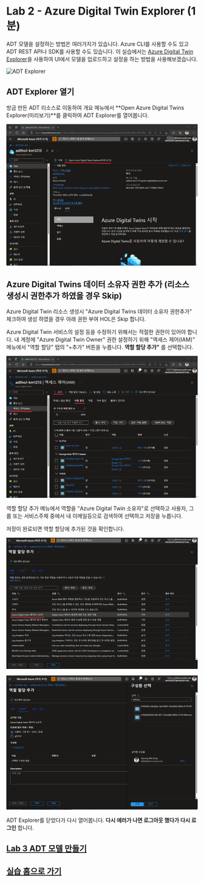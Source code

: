# Lab 2 - Azure Digital Twin Explorer (1분)

ADT 모델을 설정하는 방법은 여러가지가 있습니다. Azure CLI를 사용할 수도 있고 ADT REST API나 SDK를 사용할 수도 있습니다. 이 실습에서는 [Azure Digital Twin Explorer](https://github.com/Azure-Samples/digital-twins-explorer/tree/master/)을 사용하여 UI에서 모델을 업로드하고 설정을 하는 방법을 사용해보겠습니다. 

![ADT Explorer](images/adt-explorer.png)

## ADT Explorer 열기 

방금 만든 ADT 리소스로 이동하여 개요 메뉴에서 **Open Azure Digital Twins Explorer(미리보기)**를 클릭하여 ADT Explorer를 열어봅니다. 

![ADT Explorer 열기](images/adt-lap2-01.png)

## Azure Digital Twins 데이터 소유자 권한 추가 (리소스 생성시 권한추가 하였을 경우 Skip)

Azure Digital Twin 리소스 생성시 "Azure Digital Twins 데이터 소유자 권한추가" 체크하여 생성 하였을 경우 아래 권한 부여 HOL은 Skip 합니다.

Azure Digital Twin 서비스의 설정 등을 수정하기 위해서는 적절한 권한이 있어야 합니다. 내 계정에 "Azure Digital Twin Owner" 권한 설정하기 위해 "액세스 제어(IAM)" 메뉴에서 "역할 할당" 탭의 "+추가" 버튼을 누릅니다. **역할 할당 추가"** 를 선택합니다. 

![ADT 권한](images/adt-lap2-02.png)

역할 할당 추가 메뉴에서 역할을 "Azure Digital Twin 소유자"로 선택하고 사용자, 그룹 또는 서비스주체 중에서 내 이메일등으로 검색하여 선택하고 저장을 누릅니다. 

저장이 완료되면 역할 할당에 추가된 것을 확인합니다. 

![ADT 권한추가](images/adt-lap2-03-1.png)

![ADT 권한추가](images/adt-lap2-04-1.png)

ADT Explorer를 닫았다가 다시 열어봅니다. **다시 에러가 나면 로그아웃 했다가 다시 로그인** 합니다. 

## [Lab 3 ADT 모델 만들기](lab3-adt-model.md)

## [실습 홈으로 가기](README.md)
